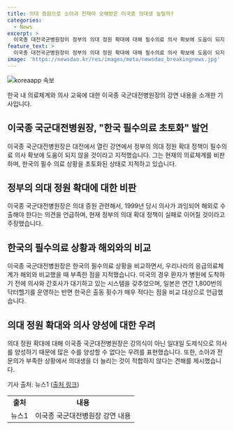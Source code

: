 ```yaml
---
title: 의대 증원으로 소아과 천재아 오해받은 이국종 의대생 늘릴까?
categories:
  - News
excerpt: >
  이국종 대전국군병원장이 정부의 의대 정원 확대에 대해 필수의료 의사 확보에 도움이 되지 않을 것이라며 비판했습니다. 그는 의료계의 상황을 벌집이 터진 것으로 비유하고, 한국의 필수의료 상태를 초토화된 상태라고 지적했습니다. 또한, 의대 증원이 의사 양성에 도움이 되지 않는다고 주장하면서, 현재의 의료체계 문제에 대해 우리나라와 해외를 비교하며 꼬집었습니다. 이에 대한 대한의사협회의 의료개혁 규탄과 관련한 행동도 언급되었습니다.
feature_text: >
  이국종 대전국군병원장이 정부의 의대 정원 확대에 대해 필수의료 의사 확보에 도움이 되지 않을 것이라며 비판했습니다. 그는 의료계의 상황을 벌집이 터진 것으로 비유하고, 한국의 필수의료 상태를 초토화된 상태라고 지적했습니다. 또한, 의대 증원이 의사 양성에 도움이 되지 않는다고 주장하면서, 현재의 의료체계 문제에 대해 우리나라와 해외를 비교하며 꼬집었습니다. 이에 대한 대한의사협회의 의료개혁 규탄과 관련한 행동도 언급되었습니다.
image: 'https://newsdao.kr/res/images/meta/newsdao_breakingnews.jpg'
---
```


<p><img src="https://newsdao.kr/res/images/meta/newsdao_breakingnews.jpg" alt="koreaapp 속보" /></p>

<p>한국 내 의료체계와 의사 교육에 대한 이국종 국군대전병원장의 강연 내용을 소개한 기사입니다. </p>

<h2 data-ke-size="size26">이국종 국군대전병원장, "한국 필수의료 초토화" 발언</h2>

<p data-ke-size="size16">이국종 국군대전병원장은 대전에서 열린 강연에서 정부의 의대 정원 확대 정책이 필수의료 의사 확보에 도움이 되지 않을 것이라고 지적했습니다. 그는 현재의 의료체계를 비판하며, 한국의 필수 의료 상황을 초토화된 상태로 지적하고 있습니다.</p>

<h2 data-ke-size="size26">정부의 의대 정원 확대에 대한 비판</h2>

<p data-ke-size="size16">이국종 국군대전병원장은 의대 증원 관련해서, 1999년 당시 의사가 과잉되어 해외로 수출해야 한다는 의견을 언급하며, 현재 정부의 의대 확대 정책이 실패로 이어질 것이라고 주장했습니다.</p>

<h2 data-ke-size="size26">한국의 필수의료 상황과 해외와의 비교</h2>

<p data-ke-size="size16">이국종 국군대전병원장은 한국의 필수의료 상황을 비교하면서, 우리나라의 응급의료체계가 해외와 비교했을 때 부족한 점을 지적했습니다. 미국의 경우 환자가 병원에 도착하기 전에 의사와 간호사가 대기하고 있는 시스템을 갖추었으며, 일본은 연간 1,800번의 닥터헬기를 운영하는 반면 한국은 출동 횟수가 매우 적다는 점을 비교 대상으로 언급했습니다.</p>

<h2 data-ke-size="size26">의대 정원 확대와 의사 양성에 대한 우려</h2>

<p data-ke-size="size16">의대 정원 확대에 대해 이국종 국군대전병원장은 강의식이 아닌 일대일 도제식으로 의사를 양성하기 때문에 많은 수를 양성할 수 없다는 우려를 표현했습니다. 또한, 소아과 전문의가 부족한 상황에서 의대생을 더 늘리는 것이 적합하지 않다는 견해를 제시했습니다.</p>

<p>기사 출처: 뉴스1 (<a href='https://news.naver.com/main/read.nhn?mode=LSD&amp;mid=sec&amp;sid1=102&amp;oid=421&amp;aid=0005479432'>출처 링크</a>)</p>

<table>
  <tr>
    <td style="text-align: center; height: 17px;"><b>출처</b></td>
    <td style="text-align: center; height: 17px;"><b>내용</b></td>
  </tr>
  <tr>
    <td style="text-align: center;">뉴스1</td>
    <td style="text-align: center;">이국종 국군대전병원장 강연 내용</td>
  </tr>
</table>

<p data-ke-size="size16">&nbsp;</p>

